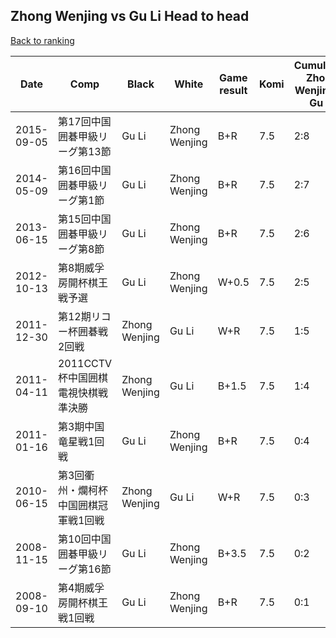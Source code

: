 ## Zhong Wenjing vs Gu Li Head to head

[Back to ranking](../../index.md)




| **Date** | **Comp** | **Black** | **White** | **Game result** | **Komi** | **Cumulative Zhong Wenjing vs Gu Li** | **Zhong Wenjing streak** | **Gu Li streak** | 
| --- | --- | --- | --- | --- | --- | --- | --- | --- |
| 2015-09-05 | 第17回中国囲碁甲級リーグ第13節 | Gu Li | Zhong Wenjing | B+R | 7.5 | 2:8 | 0 | 3 | 
| 2014-05-09 | 第16回中国囲碁甲級リーグ第1節 | Gu Li | Zhong Wenjing | B+R | 7.5 | 2:7 | 0 | 2 | 
| 2013-06-15 | 第15回中国囲碁甲級リーグ第8節 | Gu Li | Zhong Wenjing | B+R | 7.5 | 2:6 | 0 | 1 | 
| 2012-10-13 | 第8期威孚房開杯棋王戦予選 | Gu Li | Zhong Wenjing | W+0.5 | 7.5 | 2:5 | 1 | 0 | 
| 2011-12-30 | 第12期リコー杯囲碁戦2回戦 | Zhong Wenjing | Gu Li | W+R | 7.5 | 1:5 | 0 | 1 | 
| 2011-04-11 | 2011CCTV杯中国囲棋電視快棋戦準決勝 | Zhong Wenjing | Gu Li | B+1.5 | 7.5 | 1:4 | 1 | 0 | 
| 2011-01-16 | 第3期中国竜星戦1回戦 | Gu Li | Zhong Wenjing | B+R | 7.5 | 0:4 | 0 | 4 | 
| 2010-06-15 | 第3回衢州・爛柯杯中国囲棋冠軍戦1回戦 | Zhong Wenjing | Gu Li | W+R | 7.5 | 0:3 | 0 | 3 | 
| 2008-11-15 | 第10回中国囲碁甲級リーグ第16節 | Gu Li | Zhong Wenjing | B+3.5 | 7.5 | 0:2 | 0 | 2 | 
| 2008-09-10 | 第4期威孚房開杯棋王戦1回戦 | Gu Li | Zhong Wenjing | B+R | 7.5 | 0:1 | 0 | 1 |





